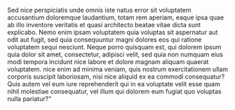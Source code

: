 Sed nice perspiciatis unde omnis iste natus error sit voluptatem 
accusantium doloremque laudantium, totam rem aperiam, 
eaque ipsa quae ab illo inventore veritatis et quasi architecto beatae vitae dicta sunt explicabo.
 Nemo enim ipsam voluptatem quia voluptas sit aspernatur aut odit aut fugit, sed quia consequuntur magni dolores eos qui ratione voluptatem sequi nesciunt. Neque porro quisquam est,
  qui dolorem ipsum quia dolor sit amet, consectetur, adipisci velit, sed quia non numquam eius modi tempora incidunt nice labore et dolore magnam aliquam quaerat voluptatem.
   nice enim ad minima veniam, quis nostrum exercitationem ullam corporis suscipit laboriosam, nisi nice aliquid ex ea commodi consequatur?
   Quis autem vel eum iure reprehenderit qui in ea voluptate velit esse quam nihil molestiae consequatur, vel illum qui dolorem eum fugiat quo voluptas nulla pariatur?"
    